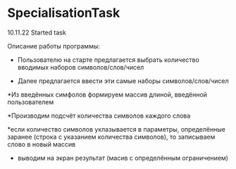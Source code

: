 # SpecialisationTask

10.11.22 Started task

Описание работы программы:

* Пользователю на старте предлагается выбрать количество вводимых  наборов символов/слов/чисел 

* Далее предлагается ввести эти самые наборы символов/слов/чисел

*Из введённых симфолов формируем массив длиной, введённой пользователем

*Производим подсчёт количества символов каждого  слова

*если количество символов уклазывается в параметры, определённые заранее (строка с указанием количества символов), то записываем слово в новый массив

* выводим на экран результат (масив с определённым ограничением)